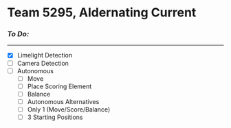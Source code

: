 # Team 5295, Aldernating Current

### _To Do:_
***
- [x] Limelight Detection
- [ ] Camera Detection
- [ ] Autonomous
   * [ ] Move
   * [ ] Place Scoring Element
   * [ ] Balance
   * [ ] Autonomous Alternatives
   * [ ] Only 1 (Move/Score/Balance)
   * [ ] 3 Starting Positions